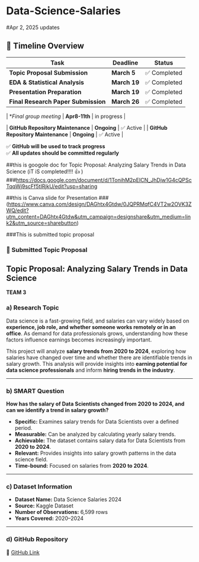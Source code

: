 # Data-Science-Salaries
#Apr 2, 2025 updates

## 📌 Timeline Overview

| **Task** | **Deadline** | **Status** |
|----------|-------------|------------|
| **Topic Proposal Submission** | **March 5** | ✅ Completed |
| **EDA & Statistical Analysis** | **March 19** | ✅ Completed |
| **Presentation Preparation** | **March 19** | ✅ Completed |
| **Final Research Paper Submission** | **March 26** | ✅ Completed |

| **Final group meeting* | **Apr8-11th** | in progress |

| **GitHub Repository Maintenance** | **Ongoing** | ✅ Active |
| **GitHub Repository Maintenance** | **Ongoing** | ✅ Active |

✅ **GitHub will be used to track progress**  
✅ **All updates should be committed regularly**



##this is googole doc for Topic Proposal: Analyzing Salary Trends in Data Science (iT iS completed!!!! 👍 )
###https://docs.google.com/document/d/1TonihM2pEICN_JhDjw1G4cQPScTqqWj9scFf5tIRjkU/edit?usp=sharing




##this is Canva slide for Presentation 
###(https://www.canva.com/design/DAGhtx4Gtdw/0JQPRMqfC4VT2w2OVK3ZWQ/edit?utm_content=DAGhtx4Gtdw&utm_campaign=designshare&utm_medium=link2&utm_source=sharebutton)



###This is submitted topic proposal
### 📌 Submitted Topic Proposal

## **Topic Proposal: Analyzing Salary Trends in Data Science**  
**TEAM 3**  

### **a) Research Topic**  
Data science is a fast-growing field, and salaries can vary widely based on **experience, job role, and whether someone works remotely or in an office**. As demand for data professionals grows, understanding how these factors influence earnings becomes increasingly important.  

This project will analyze **salary trends from 2020 to 2024**, exploring how salaries have changed over time and whether there are identifiable trends in salary growth. This analysis will provide insights into **earning potential for data science professionals** and inform **hiring trends in the industry**.  

---  

### **b) SMART Question**  
**How has the salary of Data Scientists changed from 2020 to 2024, and can we identify a trend in salary growth?**  

- **Specific:** Examines salary trends for Data Scientists over a defined period.  
- **Measurable:** Can be analyzed by calculating yearly salary trends.  
- **Achievable:** The dataset contains salary data for Data Scientists from **2020 to 2024**.  
- **Relevant:** Provides insights into salary growth patterns in the data science field.  
- **Time-bound:** Focused on salaries from **2020 to 2024**.  

---  

### **c) Dataset Information**  
- **Dataset Name:** Data Science Salaries 2024  
- **Source:** Kaggle Dataset  
- **Number of Observations:** 6,599 rows  
- **Years Covered:** 2020–2024  

---  

### **d) GitHub Repository**  
🔗 [GitHub Link](https://github.com/sameerbatra1/Data-Science-Salaries)  



